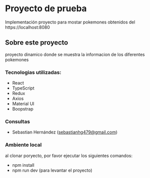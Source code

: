# Proyecto de prueba
Implementación proyecto para mostar pokemones obtenidos del https://localhost:8080

## Sobre este proyecto
proyecto dinamico donde se muestra la informacion de los diferentes pokemones

### Tecnologias utilizadas:
* React 
* TypeScript
* Redux
* Axios
* Material UI
* Boopstrap

### Consultas
* Sebastian Hernández (sebastianhg479@gmail.com)

### Ambiente local
al clonar poryecto, por favor ejecutar los siguientes comandos:

* npm install
* npm run dev (para levantar el proyecto)
